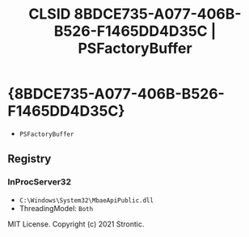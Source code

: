 ﻿---
title: "CLSID 8BDCE735-A077-406B-B526-F1465DD4D35C | PSFactoryBuffer"
excerpt: What is COM-Object CLSID 8BDCE735-A077-406B-B526-F1465DD4D35C?
---

# {8BDCE735-A077-406B-B526-F1465DD4D35C}

* `PSFactoryBuffer`

## Registry


### InProcServer32

* `C:\Windows\System32\MbaeApiPublic.dll`
* ThreadingModel: `Both`

MIT License. Copyright (c) 2021 Strontic.



